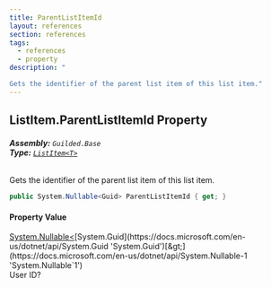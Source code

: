 ```yaml
---
title: ParentListItemId
layout: references
section: references
tags:
  - references
  - property
description: "

Gets the identifier of the parent list item of this list item."
---
```


## ListItem<T>.ParentListItemId Property
###### **Assembly:** `Guilded.Base`<br/>**Type:** [`ListItem<T>`](ListItem_T_.md 'Guilded.Base.Content.ListItem<T>')

Gets the identifier of the parent list item of this list item.

```csharp
public System.Nullable<Guid> ParentListItemId { get; }
```

#### Property Value
[System.Nullable&lt;](https://docs.microsoft.com/en-us/dotnet/api/System.Nullable-1 'System.Nullable`1')[System.Guid](https://docs.microsoft.com/en-us/dotnet/api/System.Guid 'System.Guid')[&gt;](https://docs.microsoft.com/en-us/dotnet/api/System.Nullable-1 'System.Nullable`1')  
User ID?